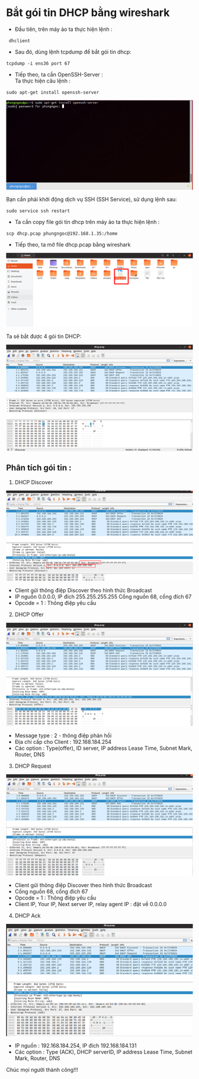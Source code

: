 # Bắt gói tin DHCP bằng wireshark
- Đầu tiên, trên máy ảo ta thực hiện lệnh :
```
 dhclient
```
- Sau đó, dùng lệnh tcpdump để bắt gói tin dhcp:
```
tcpdump -i ens36 port 67
```
- Tiếp theo, ta cần  OpenSSH-Server :  
Ta thực hiện câu lệnh :
```
sudo apt-get install openssh-server
```
![](../images/2019-05-28_19-43.png)

Bạn cần phải khởi động dịch vụ SSH (SSH Service), sử dụng lệnh sau:
```
sudo service ssh restart
```

- Ta cần copy file gói tin dhcp trên máy ảo ta thực hiện lệnh :
``` 
scp dhcp.pcap phungngoc@192.168.1.35:/home
```
- Tiếp theo, ta mở file dhcp.pcap bằng wireshark

![](../images/2019-05-28_19-50_1.png)

Ta sẽ bắt được 4 gói tin DHCP:

![](../images/2019-05-28_19-50.png)

##  Phân tích gói tin :
1. DHCP Discover

![](../images/2019-05-28_20-00.png)

- Client gửi thông điệp Discover theo hình thức Broadcast
- IP nguồn 0.0.0.0, IP đích 255.255.255.255
Cổng nguồn 68, cổng đích 67  
- Opcode = 1 : Thông điệp yêu cầu
2. DHCP Offer

![](../images/2019-05-28_20-04.png) 

- Message type : 2 - thông điệp phản hồi
- Địa chỉ cấp cho Client : 192.168.184.254
- Các option : Type(offer), ID server, IP address Lease Time, Subnet Mark, Router, DNS

3.  DHCP Request

![](../images/2019-05-28_20-09.png)

- Client gửi thông điệp Discover theo hình thức Broadcast
- Cổng nguồn 68, cổng đích 67
- Opcode = 1 : Thông điệp yêu cầu
- Client IP, Your IP, Next server IP, relay agent IP : đặt về 0.0.0.0

4. DHCP Ack

![](../images/2019-05-28_20-08.png)

- IP nguồn : 192.168.184.254, IP đích 192.168.184.131
- Các option : Type (ACK), DHCP serverID, IP address Lease Time, Subnet Mark, Router, DNS


Chúc mọi người thành công!!!